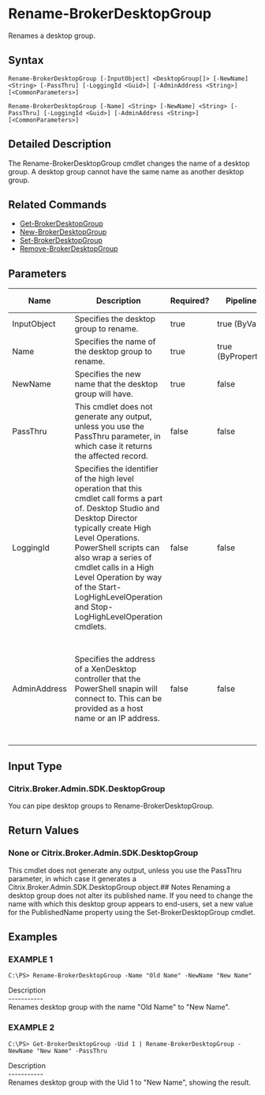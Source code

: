 ﻿# Rename-BrokerDesktopGroup

   Renames a desktop group.

## Syntax
```
Rename-BrokerDesktopGroup [-InputObject] <DesktopGroup[]> [-NewName] <String> [-PassThru] [-LoggingId <Guid>] [-AdminAddress <String>] [<CommonParameters>]

Rename-BrokerDesktopGroup [-Name] <String> [-NewName] <String> [-PassThru] [-LoggingId <Guid>] [-AdminAddress <String>] [<CommonParameters>]
```

## Detailed Description
   The Rename-BrokerDesktopGroup cmdlet changes the name of a desktop group. A desktop group cannot have the same name as another desktop group.

## Related Commands
  * [Get-BrokerDesktopGroup](Get-BrokerDesktopGroup.html)
  * [New-BrokerDesktopGroup](New-BrokerDesktopGroup.html)
  * [Set-BrokerDesktopGroup](Set-BrokerDesktopGroup.html)
  * [Remove-BrokerDesktopGroup](Remove-BrokerDesktopGroup.html)
## Parameters

| Name   | Description | Required? | Pipeline Input | Default Value |
| --- | --- | --- | --- | --- |
| InputObject | Specifies the desktop group to rename. | true | true (ByValue) | null |
| Name | Specifies the name of the desktop group to rename. | true | true (ByPropertyName) | null |
| NewName | Specifies the new name that the desktop group will have. | true | false |  |
| PassThru | This cmdlet does not generate any output, unless you use the PassThru parameter, in which case it returns the affected record. | false | false | False |
| LoggingId | Specifies the identifier of the high level operation that this cmdlet call forms a part of. Desktop Studio and Desktop Director typically create High Level Operations. PowerShell scripts can also wrap a series of cmdlet calls in a High Level Operation by way of the Start-LogHighLevelOperation and Stop-LogHighLevelOperation cmdlets. | false | false |  |
| AdminAddress | Specifies the address of a XenDesktop controller that the PowerShell snapin will connect to. This can be provided as a host name or an IP address. | false | false | Localhost. Once a value is provided by any cmdlet, this value will become the default. |

## Input Type
### Citrix.Broker.Admin.SDK.DesktopGroup
   You can pipe desktop groups to Rename-BrokerDesktopGroup.
## Return Values
### None or Citrix.Broker.Admin.SDK.DesktopGroup
   This cmdlet does not generate any output, unless you use the PassThru parameter, in which case it generates a Citrix.Broker.Admin.SDK.DesktopGroup object.## Notes
   Renaming a desktop group does not alter its published name. If you need to change the name with which this desktop group appears to end-users, set a new value for the PublishedName property using the Set-BrokerDesktopGroup cmdlet.
## Examples

### EXAMPLE 1
```
C:\PS> Rename-BrokerDesktopGroup -Name "Old Name" -NewName "New Name"
```
   Description<br>-----------<br>Renames desktop group with the name "Old Name" to "New Name".
### EXAMPLE 2
```
C:\PS> Get-BrokerDesktopGroup -Uid 1 | Rename-BrokerDesktopGroup -NewName "New Name" -PassThru
```
   Description<br>-----------<br>Renames desktop group with the Uid 1 to "New Name", showing the result.
